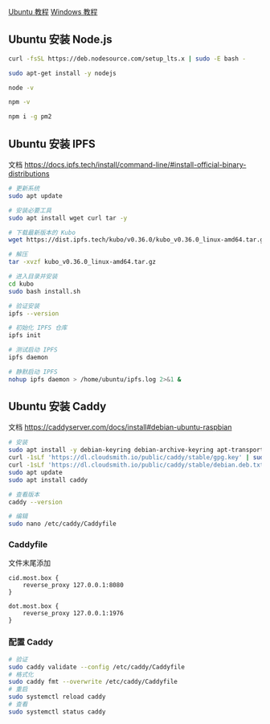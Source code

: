 [Ubuntu 教程](/dot.most.box/readme.md) [Windows 教程](/README.md)

## Ubuntu 安装 Node.js

```bash
curl -fsSL https://deb.nodesource.com/setup_lts.x | sudo -E bash -

sudo apt-get install -y nodejs

node -v

npm -v

npm i -g pm2
```

## Ubuntu 安装 IPFS

文档 https://docs.ipfs.tech/install/command-line/#install-official-binary-distributions

```bash
# 更新系统
sudo apt update

# 安装必要工具
sudo apt install wget curl tar -y

# 下载最新版本的 Kubo
wget https://dist.ipfs.tech/kubo/v0.36.0/kubo_v0.36.0_linux-amd64.tar.gz

# 解压
tar -xvzf kubo_v0.36.0_linux-amd64.tar.gz

# 进入目录并安装
cd kubo
sudo bash install.sh

# 验证安装
ipfs --version

# 初始化 IPFS 仓库
ipfs init

# 测试启动 IPFS
ipfs daemon

# 静默启动 IPFS
nohup ipfs daemon > /home/ubuntu/ipfs.log 2>&1 &
```

## Ubuntu 安装 Caddy

文档 https://caddyserver.com/docs/install#debian-ubuntu-raspbian

```bash
# 安装
sudo apt install -y debian-keyring debian-archive-keyring apt-transport-https curl
curl -1sLf 'https://dl.cloudsmith.io/public/caddy/stable/gpg.key' | sudo gpg --dearmor -o /usr/share/keyrings/caddy-stable-archive-keyring.gpg
curl -1sLf 'https://dl.cloudsmith.io/public/caddy/stable/debian.deb.txt' | sudo tee /etc/apt/sources.list.d/caddy-stable.list
sudo apt update
sudo apt install caddy

# 查看版本
caddy --version

# 编辑
sudo nano /etc/caddy/Caddyfile
```

### Caddyfile

文件末尾添加

```
cid.most.box {
    reverse_proxy 127.0.0.1:8080
}

dot.most.box {
    reverse_proxy 127.0.0.1:1976
}
```

### 配置 Caddy

```bash
# 验证
sudo caddy validate --config /etc/caddy/Caddyfile
# 格式化
sudo caddy fmt --overwrite /etc/caddy/Caddyfile
# 重启
sudo systemctl reload caddy
# 查看
sudo systemctl status caddy
```
